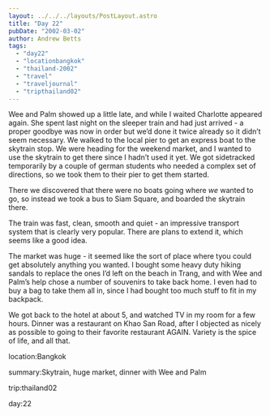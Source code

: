 ```yaml
---
layout: ../../../layouts/PostLayout.astro
title: "Day 22"
pubDate: "2002-03-02"
author: Andrew Betts
tags: 
  - "day22"
  - "locationbangkok"
  - "thailand-2002"
  - "travel"
  - "traveljournal"
  - "tripthailand02"
---
```


Wee and Palm showed up a little late, and while I waited Charlotte appeared again. She spent last night on the sleeper train and had just arrived - a proper goodbye was now in order but we’d done it twice already so it didn’t seem necessary. We walked to the local pier to get an express boat to the skytrain stop. We were heading for the weekend market, and I wanted to use the skytrain to get there since I hadn’t used it yet. We got sidetracked temporarily by a couple of german students who needed a complex set of directions, so we took them to their pier to get them started.

There we discovered that there were no boats going where _we_ wanted to go, so instead we took a bus to Siam Square, and boarded the skytrain there.

The train was fast, clean, smooth and quiet - an impressive transport system that is clearly very popular. There are plans to extend it, which seems like a good idea.

The market was huge - it seemed like the sort of place where tyou could get absolutely anything you wanted. I bought some heavy duty hiking sandals to replace the ones I’d left on the beach in Trang, and with Wee and Palm’s help chose a number of souvenirs to take back home. I even had to buy a bag to take them all in, since I had bought too much stuff to fit in my backpack.

We got back to the hotel at about 5, and watched TV in my room for a few hours. Dinner was a restaurant on Khao San Road, after I objected as nicely as possible to going to their favorite restaurant AGAIN. Variety is the spice of life, and all that.

location:Bangkok

summary:Skytrain, huge market, dinner with Wee and Palm

trip:thailand02

day:22
